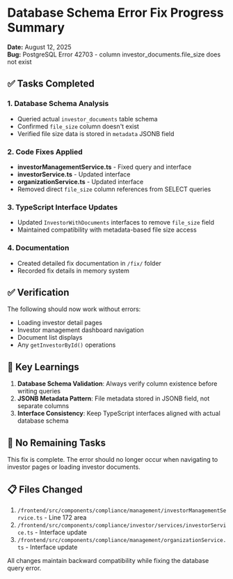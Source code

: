 # Database Schema Error Fix Progress Summary

**Date:** August 12, 2025  
**Bug:** PostgreSQL Error 42703 - column investor_documents.file_size does not exist

## ✅ Tasks Completed

### 1. Database Schema Analysis
- Queried actual `investor_documents` table schema
- Confirmed `file_size` column doesn't exist
- Verified file size data is stored in `metadata` JSONB field

### 2. Code Fixes Applied
- **investorManagementService.ts** - Fixed query and interface
- **investorService.ts** - Updated interface 
- **organizationService.ts** - Updated interface
- Removed direct `file_size` column references from SELECT queries

### 3. TypeScript Interface Updates
- Updated `InvestorWithDocuments` interfaces to remove `file_size` field
- Maintained compatibility with metadata-based file size access

### 4. Documentation
- Created detailed fix documentation in `/fix/` folder
- Recorded fix details in memory system

## ✅ Verification

The following should now work without errors:
- Loading investor detail pages
- Investor management dashboard navigation
- Document list displays
- Any `getInvestorById()` operations

## 📝 Key Learnings

1. **Database Schema Validation**: Always verify column existence before writing queries
2. **JSONB Metadata Pattern**: File metadata stored in JSONB field, not separate columns
3. **Interface Consistency**: Keep TypeScript interfaces aligned with actual database schema

## 🔄 No Remaining Tasks

This fix is complete. The error should no longer occur when navigating to investor pages or loading investor documents.

## 📋 Files Changed

1. `/frontend/src/components/compliance/management/investorManagementService.ts` - Line 172 area
2. `/frontend/src/components/compliance/investor/services/investorService.ts` - Interface update
3. `/frontend/src/components/compliance/management/organizationService.ts` - Interface update

All changes maintain backward compatibility while fixing the database query error.
